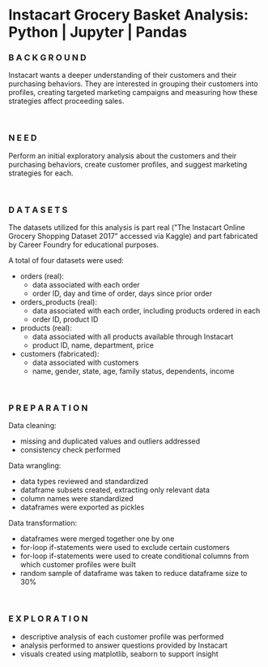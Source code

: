 # Instacart Grocery Basket Analysis: Python | Jupyter | Pandas

### B A C K G R O U N D
Instacart wants a deeper understanding of their customers and their purchasing behaviors. They are interested in grouping their customers into profiles, creating targeted marketing campaigns and measuring how these strategies affect proceeding sales. 

<br>

### N E E D
Perform an initial exploratory analysis about the customers and their purchasing behaviors, create customer profiles, and suggest marketing strategies for each.

<br>

### D A T A S E T S
The datasets utilized for this analysis is part real ("The Instacart Online Grocery Shopping Dataset 2017" accessed via Kaggle) and part fabricated by Career Foundry for educational purposes. 

A total of four datasets were used:

   - orders (real): 
       - data associated with each order
       - order ID, day and time of order, days since prior order
   - orders_products (real): 
       - data associated with each order, including products ordered in each
       - order ID, product ID
   - products (real): 
       - data associated with all products available through Instacart
       - product ID, name, department, price
   - customers (fabricated):
       - data associated with customers
       - name, gender, state, age, family status, dependents, income

<br>

### P R E P A R A T I O N
Data cleaning:
   - missing and duplicated values and outliers addressed
   - consistency check performed 

Data wrangling:
   - data types reviewed and standardized 
   - dataframe subsets created, extracting only relevant data 
   - column names were standardized 
   - dataframes were exported as pickles 

Data transformation: 
   - dataframes were merged together one by one 
   - for-loop if-statements were used to exclude certain customers 
   - for-loop if-statements were used to create conditional columns from which customer profiles were built 
   - random sample of dataframe was taken to reduce dataframe size to 30%

<br>

### E X P L O R A T I O N
   - descriptive analysis of each customer profile was performed 
   - analysis performed to answer questions provided by Instacart 
   - visuals created using matplotlib, seaborn to support insight  
